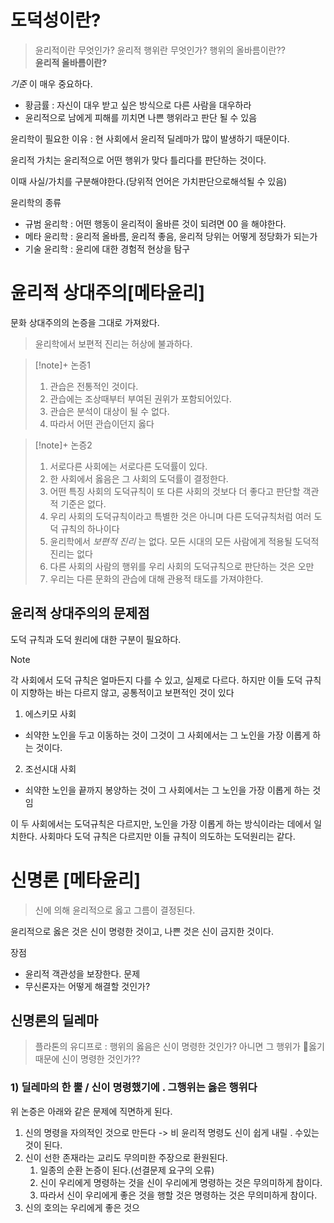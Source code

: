 # 도덕성이란?
> 윤리적이란 무엇인가? 윤리적 행위란 무엇인가? 행위의 올바름이란??  
> **윤리적 올바름이란?**

_기준_ 이 매우 중요하다.
- 황금률 : 자신이 대우 받고 싶은 방식으로 다른 사람을 대우하라
- 윤리적으로 남에게 피해를 끼치면 나쁜 행위라고 판단 될 수 있음

윤리학이 필요한 이유 : 현 사회에서 윤리적 딜레마가 많이 발생하기 때문이다. 

윤리적 가치는 윤리적으로 어떤 행위가 맞다 틀리다를 판단하는 것이다.

이때 사실/가치를 구분해야한다.(당위적 언어은 가치판단으로해석될 수 있음)


윤리학의 종류
- 규범 윤리학 : 어떤 행동이 윤리적이 올바른 것이 되려면 00 을 해야한다.
- 메타 윤리학 : 윤리적 올바름, 윤리적 좋음, 윤리적 당위는 어떻게 정당화가 되는가
- 기술 윤리학 : 윤리에 대한 경험적 현상을 탐구

# 윤리적 상대주의[메타윤리]
문화 상대주의의 논증을 그대로 가져왔다.

> 윤리학에서 보편적 진리는 허상에 불과하다.

> [!note]+ 논증1
> 1. 관습은 전통적인 것이다.
> 2. 관습에는 조상때부터 부여된 권위가 포함되어있다.
> 3. 관습은 분석이 대상이 될 수 없다.
> 4. 따라서 어떤 관습이던지 옳다

>[!note]+ 논증2
>1. 서로다른 사회에는 서로다른 도덕률이 있다.
>2. 한 사회에서 옳음은 그 사회의 도덕률이 결정한다.
>3. 어떤 특징 사회의 도덕규칙이 또 다른 사회의 것보다 더 좋다고 판단할 객관적 기준은 없다.
>4. 우리 사회의 도덕규칙이라고 특별한 것은 아니며 다른 도덕규칙처럼 여러 도덕 규칙의 하나이다
>5. 윤리학에서 _보편적 진리_ 는 없다. 모든 시대의 모든 사람에게 적용될 도덕적 진리는 없다
>6. 다른 사회의 사람의 행위를 우리 사회의 도덕규칙으로 판단하는 것은 오만
>7. 우리는 다른 문화의 관습에 대해 관용적 태도를 가져야한다.

## 윤리적 상대주의의 문제점
도덕 규칙과 도덕 원리에 대한 구분이 필요하다.

> [!note]
> 각 사회에서 도덕 규칙은 얼마든지 다를 수 있고, 실제로 다르다.
> 하지만 이들 도덕 규칙이 지향하는 바는 다르지 않고, 공통적이고 보편적인 것이 있다
> 
> 1. 에스키모 사회
> 	- 쇠약한 노인을 두고 이동하는 것이 그것이 그 사회에서는 그 노인을 가장 이롭게 하는 것이다.
> 2. 조선시대 사회
> 	- 쇠약한 노인을 끝까지 봉양하는 것이 그 사회에서는 그 노인을 가장 이롭게 하는 것임
> 
> 이 두 사회에서는 도덕규칙은 다르지만, 노인을 가장 이롭게 하는 방식이라는 데에서 일치한다.
> 사회마다 도덕 규칙은 다르지만 이들 규칙이 의도하는 도덕원리는 같다.
> 

# 신명론 [메타윤리]
> 신에 의해 윤리적으로 옳고 그름이 결정된다.

윤리적으로 옳은 것은 신이 명령한 것이고, 나쁜 것은 신이 금지한 것이다.

장점
- 윤리적 객관성을 보장한다.
문제
- 무신론자는 어떻게 해결할 것인가?

## 신명론의 딜레마
> 플라톤의 유디프로 : 행위의 옳음은 신이 명령한 것인가? 아니면 그 행위가 옳기 때문에 신이 명령한 것인가??

### 1) 딜레마의 한 뿔 / 신이 명령했기에 . 그행위는 옳은 행위다

위 논증은 아래와 같은 문제에 직면하게 된다.

1. 신의 명령을 자의적인 것으로 만든다 -> 비 윤리적 명령도 신이 쉽게 내릴 . 수있는 것이 된다.
2. 신이 선한 존재라는 교리도 무의미한 주장으로 환원된다.
	1. 일종의 순환 논증이 된다.(선결문제 요구의 오류) 
	2. 신이 우리에게 명령하는 것을 신이 우리에게 명령하는 것은 무의미하게 참이다.
	3. 따라서 신이 우리에게 좋은 것을 행할 것은 명령하는 것은 무의미하게 참이다.
3. 신의 호의는 우리에게 좋은 것으
